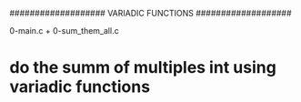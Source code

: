 ###################
VARIADIC FUNCTIONS
###################

0-main.c + 0-sum_them_all.c
# do the summ of multiples int using variadic functions
